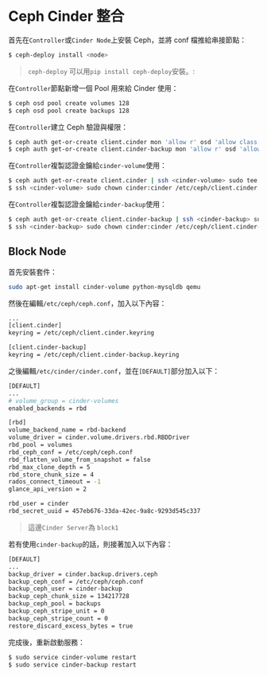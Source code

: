 # Ceph Cinder 整合
首先在```Controller```或```Cinder Node```上安裝 Ceph，並將 conf 檔推給串接節點：
```sh
$ ceph-deploy install <node>
```
> ```ceph-deploy``` 可以用```pip install ceph-deploy```安裝。:

在```Controller```節點新增一個 Pool 用來給 Cinder 使用：
```sh
$ ceph osd pool create volumes 128
$ ceph osd pool create backups 128
```

在```Controller```建立 Ceph 驗證與權限：
```sh
$ ceph auth get-or-create client.cinder mon 'allow r' osd 'allow class-read object_prefix rbd_children, allow rwx pool=volumes, allow rwx pool=vms, allow rx pool=images'
$ ceph auth get-or-create client.cinder-backup mon 'allow r' osd 'allow class-read object_prefix rbd_children, allow rwx pool=backups'
```

在```Controller```複製認證金鑰給```cinder-volume```使用：
```sh
$ ceph auth get-or-create client.cinder | ssh <cinder-volume> sudo tee /etc/ceph/client.cinder.keyring
$ ssh <cinder-volume> sudo chown cinder:cinder /etc/ceph/client.cinder.keyring
```

在```Controller```複製認證金鑰給```cinder-backup```使用：
```sh
$ ceph auth get-or-create client.cinder-backup | ssh <cinder-backup> sudo tee /etc/ceph/client.cinder-backup.keyring
$ ssh <cinder-backup> sudo chown cinder:cinder /etc/ceph/client.cinder-backup.keyring
```

## Block Node
首先安裝套件：
```sh
sudo apt-get install cinder-volume python-mysqldb qemu
```

然後在編輯```/etc/ceph/ceph.conf```，加入以下內容：
```sh
...
[client.cinder]
keyring = /etc/ceph/client.cinder.keyring

[client.cinder-backup]
keyring = /etc/ceph/client.cinder-backup.keyring
```

之後編輯```/etc/cinder/cinder.conf```，並在```[DEFAULT]```部分加入以下：
```sh
[DEFAULT]
...
# volume_group = cinder-volumes
enabled_backends = rbd

[rbd]
volume_backend_name = rbd-backend
volume_driver = cinder.volume.drivers.rbd.RBDDriver
rbd_pool = volumes
rbd_ceph_conf = /etc/ceph/ceph.conf
rbd_flatten_volume_from_snapshot = false
rbd_max_clone_depth = 5
rbd_store_chunk_size = 4
rados_connect_timeout = -1
glance_api_version = 2

rbd_user = cinder
rbd_secret_uuid = 457eb676-33da-42ec-9a8c-9293d545c337
```
> 這邊```Cinder Server```為 ```block1```

若有使用```cinder-backup```的話，則接著加入以下內容：
```sh
[DEFAULT]
...
backup_driver = cinder.backup.drivers.ceph
backup_ceph_conf = /etc/ceph/ceph.conf
backup_ceph_user = cinder-backup
backup_ceph_chunk_size = 134217728
backup_ceph_pool = backups
backup_ceph_stripe_unit = 0
backup_ceph_stripe_count = 0
restore_discard_excess_bytes = true
```

完成後，重新啟動服務：
```sh
$ sudo service cinder-volume restart
$ sudo service cinder-backup restart
```
